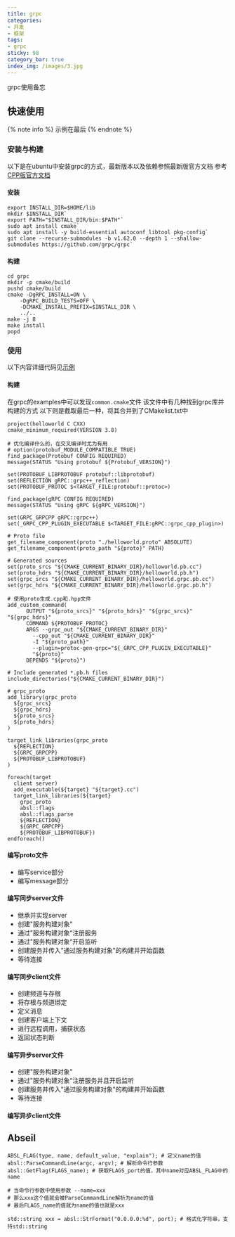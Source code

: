 ```yaml
---
title: grpc 
categories:
- 开发
- 框架
tags:
- grpc
sticky: 98
category_bar: true
index_img: /images/3.jpg
---
```

grpc使用备忘
<!-- more -->
## 快速使用
{% note info %}
示例在最后
{% endnote %}
### 安装与构建
以下是在ubuntu中安装grpc的方式，最新版本以及依赖参照最新版官方文档
参考[CPP版官方文档](https://grpc.io/docs/languages/cpp/quickstart/)
#### 安装
```
export INSTALL_DIR=$HOME/lib
mkdir $INSTALL_DIR`
export PATH="$INSTALL_DIR/bin:$PATH"`
sudo apt install cmake`
sudo apt install -y build-essential autoconf libtool pkg-config`
git clone --recurse-submodules -b v1.62.0 --depth 1 --shallow-submodules https://github.com/grpc/grpc`
```
#### 构建
```
cd grpc
mkdir -p cmake/build
pushd cmake/build
cmake -DgRPC_INSTALL=ON \
    -DgRPC_BUILD_TESTS=OFF \
    -DCMAKE_INSTALL_PREFIX=$INSTALL_DIR \
    ../..
make -j 8
make install
popd
```
### 使用
以下内容详细代码见[示例](https://github.com/grpc/grpc/tree/master/examples)
#### 构建
在grpc的examples中可以发现`common.cmake`文件
该文件中有几种找到grpc库并构建的方式
以下则是截取最后一种，将其合并到了CMakelist.txt中
```
project(helloworld C CXX)
cmake_minimum_required(VERSION 3.8)

# 优化编译什么的，在交叉编译时尤为有用
# option(protobuf_MODULE_COMPATIBLE TRUE)
find_package(Protobuf CONFIG REQUIRED)
message(STATUS "Using protobuf ${Protobuf_VERSION}")

set(PROTOBUF_LIBPROTOBUF protobuf::libprotobuf)
set(REFLECTION gRPC::grpc++_reflection)
set(PROTOBUF_PROTOC $<TARGET_FILE:protobuf::protoc>)

find_package(gRPC CONFIG REQUIRED)
message(STATUS "Using gRPC ${gRPC_VERSION}")

set(GRPC_GRPCPP gRPC::grpc++)
set(_GRPC_CPP_PLUGIN_EXECUTABLE $<TARGET_FILE:gRPC::grpc_cpp_plugin>)

# Proto file
get_filename_component(proto "./helloworld.proto" ABSOLUTE)
get_filename_component(proto_path "${proto}" PATH)

# Generated sources
set(proto_srcs "${CMAKE_CURRENT_BINARY_DIR}/helloworld.pb.cc")
set(proto_hdrs "${CMAKE_CURRENT_BINARY_DIR}/helloworld.pb.h")
set(grpc_srcs "${CMAKE_CURRENT_BINARY_DIR}/helloworld.grpc.pb.cc")
set(grpc_hdrs "${CMAKE_CURRENT_BINARY_DIR}/helloworld.grpc.pb.h")

# 使用proto生成.cpp和.hpp文件 
add_custom_command(
      OUTPUT "${proto_srcs}" "${proto_hdrs}" "${grpc_srcs}" "${grpc_hdrs}"
      COMMAND ${PROTOBUF_PROTOC}
      ARGS --grpc_out "${CMAKE_CURRENT_BINARY_DIR}"
        --cpp_out "${CMAKE_CURRENT_BINARY_DIR}"
        -I "${proto_path}"
        --plugin=protoc-gen-grpc="${_GRPC_CPP_PLUGIN_EXECUTABLE}"
        "${proto}"
      DEPENDS "${proto}")

# Include generated *.pb.h files
include_directories("${CMAKE_CURRENT_BINARY_DIR}")

# grpc_proto
add_library(grpc_proto
  ${grpc_srcs}
  ${grpc_hdrs}
  ${proto_srcs}
  ${proto_hdrs}
)

target_link_libraries(grpc_proto
  ${REFLECTION}
  ${GRPC_GRPCPP}
  ${PROTOBUF_LIBPROTOBUF}
)

foreach(target
  client server)
  add_executable(${target} "${target}.cc")
  target_link_libraries(${target}
    grpc_proto
    absl::flags
    absl::flags_parse
    ${REFLECTION}
    ${GRPC_GRPCPP}
    ${PROTOBUF_LIBPROTOBUF})
endforeach()
```
#### 编写proto文件
* 编写service部分
* 编写message部分
#### 编写同步server文件
* 继承并实现server
* 创建"服务构建对象"
* 通过"服务构建对象“注册服务
* 通过"服务构建对象“开启监听
* 创建服务并传入"通过服务构建对象"的构建并开始函数
* 等待连接
#### 编写同步client文件
* 创建频道与存根
* 将存根与频道绑定
* 定义消息
* 创建客户端上下文
* 进行远程调用，捕获状态
* 返回状态判断
#### 编写异步server文件
* 创建"服务构建对象"
* 通过"服务构建对象“注册服务并且开启监听
* 创建服务并传入"通过服务构建对象"的构建并开始函数
* 等待连接
#### 编写异步client文件

## Abseil
```
ABSL_FLAG(type, name, default_value, "explain"); # 定义name的值
absl::ParseCommandLine(argc, argv); # 解析命令行参数
absl::GetFlag(FLAGS_name); # 获取FLAGS_port的值，其中name对应ABSL_FLAG中的name

# 当命令行参数中使用参数 --name=xxx
# 那么xxx这个值就会被ParseCommandLine解析为name的值
# 最后FLAGS_name的值就为name的值也就是xxx

std::string xxx = absl::StrFormat("0.0.0.0:%d", port); # 格式化字符串，支持std::string
```
